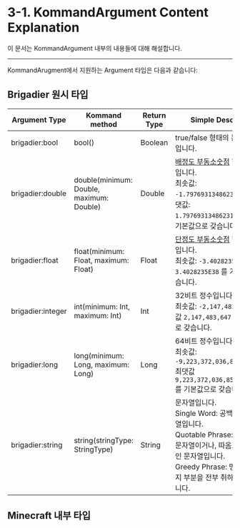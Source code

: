 # 3-1. KommandArgument Content Explanation

이 문서는 KommandArgument 내부의 내용들에 대해 해설합니다.

---
KommandArugment에서 지원하는 Argument 타입은 다음과 같습니다:

<!-- Reference: https://minecraft.fandom.com/wiki/Argument_types -->

## Brigadier 원시 타입

| Argument Type     | Kommand method                           | Return Type | Simple Description                                           | Official Examples                                            |
| ----------------- | ---------------------------------------- | ----------- | ------------------------------------------------------------ | ------------------------------------------------------------ |
| brigadier:bool    | bool()                                   | Boolean     | true/false 형태의 논리 자료형입니다.                         | `true` `false`                                               |
| brigadier:double  | double(minimum: Double, maximum: Double) | Double      | [배정도 부동소숫점](https://en.wikipedia.org/wiki/Double_precision_floating-point_format) 형태의 숫자입니다.<br />최솟값: `-1.7976931348623157E308`, 최댓값: `1.7976931348623157E308` 를 기본값으로 갖습니다. | `0` `1.2` `.5` `-1` `-.5` `-1234.56`                         |
| brigadier:float   | float(minimum: Float, maximum: Float)    | Float       | [단정도 부동소숫점](https://en.wikipedia.org/wiki/Single_precision_floating-point_format) 형태의 숫자입니다.<br />최솟값: `-3.4028235E38`, 최댓값: `3.4028235E38` 를 기본값으로 갖습니다. | `0` `1.2` `.5` `-1` `-.5` `-1234.56`                         |
| brigadier:integer | int(minimum: Int, maximum: Int)          | Int         | 32비트 정수입니다.<br />최솟값: `-2,147,483,648`, 최댓값 `2,147,483,647` 를 기본값으로 갖습니다. | `0` `123` `-123`                                             |
| brigadier:long    | long(minimum: Long, maximum: Long)       | Long        | 64비트 정수입니다.<br />최솟값: `-9,223,372,036,854,775,808`, 최댓값 `9,223,372,036,854,775,807` 를 기본값으로 갖습니다. | `0` `123` `–123`                                             |
| brigadier:string  | string(stringType: StringType)           | String      | 문자열입니다.<br />Single Word: 공백이 없는 문자열입니다.<br />Quotable Phrase: 공백이 없는 문자열이거나, 따옴표로 둘러싸인 문자열입니다.<br />Greedy Phrase: 명령문의 나머지 부분을 전부 취하는 문자열입니다. | Single word: `word` `word_with_underscores`<br />Quotable phrase: `"quoted phrase"` `word` `""`<br />Greedy phrase: `word` `word with spaces` `"and symbols"` |

## Minecraft 내부 타입 

<!-- TODO: UPDATE CONTENTS -->